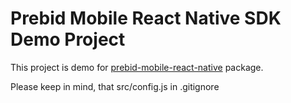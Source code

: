 # Prebid Mobile React Native SDK Demo Project

This project is demo for [prebid-mobile-react-native](https://github.com/devalentino/prebid-mobile-react-native) package. 

Please keep in mind, that src/config.js in .gitignore
